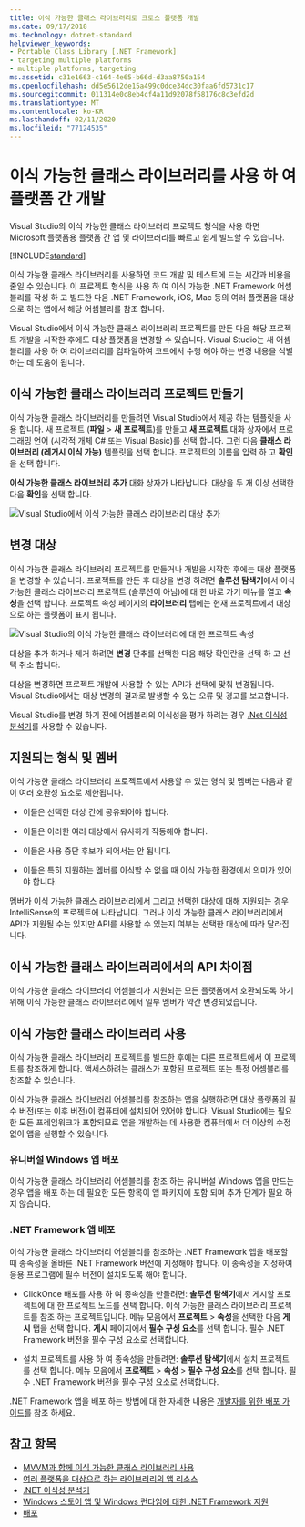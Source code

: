 ```yaml
---
title: 이식 가능한 클래스 라이브러리로 크로스 플랫폼 개발
ms.date: 09/17/2018
ms.technology: dotnet-standard
helpviewer_keywords:
- Portable Class Library [.NET Framework]
- targeting multiple platforms
- multiple platforms, targeting
ms.assetid: c31e1663-c164-4e65-b66d-d3aa8750a154
ms.openlocfilehash: dd5e5612de15a499c0dce34dc30faa6fd5731c17
ms.sourcegitcommit: 011314e0c8eb4cf4a11d92078f58176c8c3efd2d
ms.translationtype: MT
ms.contentlocale: ko-KR
ms.lasthandoff: 02/11/2020
ms.locfileid: "77124535"
---
```

# <a name="cross-platform-development-with-the-portable-class-library"></a>이식 가능한 클래스 라이브러리를 사용 하 여 플랫폼 간 개발

Visual Studio의 이식 가능한 클래스 라이브러리 프로젝트 형식을 사용 하면 Microsoft 플랫폼용 플랫폼 간 앱 및 라이브러리를 빠르고 쉽게 빌드할 수 있습니다.

[!INCLUDE[standard](../../../includes/pcl-to-standard.md)]

이식 가능한 클래스 라이브러리를 사용하면 코드 개발 및 테스트에 드는 시간과 비용을 줄일 수 있습니다. 이 프로젝트 형식을 사용 하 여 이식 가능한 .NET Framework 어셈블리를 작성 하 고 빌드한 다음 .NET Framework, iOS, Mac 등의 여러 플랫폼을 대상으로 하는 앱에서 해당 어셈블리를 참조 합니다.

Visual Studio에서 이식 가능한 클래스 라이브러리 프로젝트를 만든 다음 해당 프로젝트 개발을 시작한 후에도 대상 플랫폼을 변경할 수 있습니다. Visual Studio는 새 어셈블리를 사용 하 여 라이브러리를 컴파일하여 코드에서 수행 해야 하는 변경 내용을 식별 하는 데 도움이 됩니다.

## <a name="create-a-portable-class-library-project"></a>이식 가능한 클래스 라이브러리 프로젝트 만들기

이식 가능한 클래스 라이브러리를 만들려면 Visual Studio에서 제공 하는 템플릿을 사용 합니다. 새 프로젝트 (**파일** > **새 프로젝트**)를 만들고 **새 프로젝트** 대화 상자에서 프로그래밍 언어 (시각적 개체 C# 또는 Visual Basic)를 선택 합니다. 그런 다음 **클래스 라이브러리 (레거시 이식 가능)** 템플릿을 선택 합니다. 프로젝트의 이름을 입력 하 고 **확인**을 선택 합니다.

**이식 가능한 클래스 라이브러리 추가** 대화 상자가 나타납니다. 대상을 두 개 이상 선택한 다음 **확인**을 선택 합니다.

![Visual Studio에서 이식 가능한 클래스 라이브러리 대상 추가](media/add-portable-class-library.png)

## <a name="change-targets"></a>변경 대상

이식 가능한 클래스 라이브러리 프로젝트를 만들거나 개발을 시작한 후에는 대상 플랫폼을 변경할 수 있습니다. 프로젝트를 만든 후 대상을 변경 하려면 **솔루션 탐색기**에서 이식 가능한 클래스 라이브러리 프로젝트 (솔루션이 아님)에 대 한 바로 가기 메뉴를 열고 **속성**을 선택 합니다. 프로젝트 속성 페이지의 **라이브러리** 탭에는 현재 프로젝트에서 대상으로 하는 플랫폼이 표시 됩니다.

![Visual Studio의 이식 가능한 클래스 라이브러리에 대 한 프로젝트 속성](media/pcl-project-properties.png)

대상을 추가 하거나 제거 하려면 **변경** 단추를 선택한 다음 해당 확인란을 선택 하 고 선택 취소 합니다.

대상을 변경하면 프로젝트 개발에 사용할 수 있는 API가 선택에 맞춰 변경됩니다. Visual Studio에서는 대상 변경의 결과로 발생할 수 있는 오류 및 경고를 보고합니다.

Visual Studio를 변경 하기 전에 어셈블리의 이식성을 평가 하려는 경우 [.Net 이식성 분석기](https://visualstudiogallery.msdn.microsoft.com/1177943e-cfb7-4822-a8a6-e56c7905292b)를 사용할 수 있습니다.

## <a name="supported-types-and-members"></a>지원되는 형식 및 멤버

이식 가능한 클래스 라이브러리 프로젝트에서 사용할 수 있는 형식 및 멤버는 다음과 같이 여러 호환성 요소로 제한됩니다.

- 이들은 선택한 대상 간에 공유되어야 합니다.

- 이들은 이러한 여러 대상에서 유사하게 작동해야 합니다.

- 이들은 사용 중단 후보가 되어서는 안 됩니다.

- 이들은 특히 지원하는 멤버를 이식할 수 없을 때 이식 가능한 환경에서 의미가 있어야 합니다.

멤버가 이식 가능한 클래스 라이브러리에서 그리고 선택한 대상에 대해 지원되는 경우 IntelliSense의 프로젝트에 나타납니다. 그러나 이식 가능한 클래스 라이브러리에서 API가 지원될 수는 있지만 API를 사용할 수 있는지 여부는 선택한 대상에 따라 달라집니다.

## <a name="api-differences-in-the-portable-class-library"></a>이식 가능한 클래스 라이브러리에서의 API 차이점

이식 가능한 클래스 라이브러리 어셈블리가 지원되는 모든 플랫폼에서 호환되도록 하기 위해 이식 가능한 클래스 라이브러리에서 일부 멤버가 약간 변경되었습니다.

## <a name="use-the-portable-class-library"></a>이식 가능한 클래스 라이브러리 사용

이식 가능한 클래스 라이브러리 프로젝트를 빌드한 후에는 다른 프로젝트에서 이 프로젝트를 참조하게 합니다. 액세스하려는 클래스가 포함된 프로젝트 또는 특정 어셈블리를 참조할 수 있습니다.

이식 가능한 클래스 라이브러리 어셈블리를 참조하는 앱을 실행하려면 대상 플랫폼의 필수 버전(또는 이후 버전)이 컴퓨터에 설치되어 있어야 합니다. Visual Studio에는 필요한 모든 프레임워크가 포함되므로 앱을 개발하는 데 사용한 컴퓨터에서 더 이상의 수정 없이 앱을 실행할 수 있습니다.

### <a name="deploy-a-universal-windows-app"></a>유니버설 Windows 앱 배포

이식 가능한 클래스 라이브러리 어셈블리를 참조 하는 유니버설 Windows 앱을 만드는 경우 앱을 배포 하는 데 필요한 모든 항목이 앱 패키지에 포함 되며 추가 단계가 필요 하지 않습니다.

### <a name="deploy-a-net-framework-app"></a>.NET Framework 앱 배포

이식 가능한 클래스 라이브러리 어셈블리를 참조하는 .NET Framework 앱을 배포할 때 종속성을 올바른 .NET Framework 버전에 지정해야 합니다. 이 종속성을 지정하여 응용 프로그램에 필수 버전이 설치되도록 해야 합니다.

- ClickOnce 배포를 사용 하 여 종속성을 만들려면: **솔루션 탐색기**에서 게시할 프로젝트에 대 한 프로젝트 노드를 선택 합니다. 이식 가능한 클래스 라이브러리 프로젝트를 참조 하는 프로젝트입니다. 메뉴 모음에서 **프로젝트** > **속성**을 선택한 다음 **게시** 탭을 선택 합니다. **게시** 페이지에서 **필수 구성 요소**를 선택 합니다. 필수 .NET Framework 버전을 필수 구성 요소로 선택합니다.

- 설치 프로젝트를 사용 하 여 종속성을 만들려면: **솔루션 탐색기**에서 설치 프로젝트를 선택 합니다. 메뉴 모음에서 **프로젝트** > **속성** > **필수 구성 요소**를 선택 합니다. 필수 .NET Framework 버전을 필수 구성 요소로 선택합니다.

.NET Framework 앱을 배포 하는 방법에 대 한 자세한 내용은 [개발자를 위한 배포 가이드](../../../docs/framework/deployment/deployment-guide-for-developers.md)를 참조 하세요.

## <a name="see-also"></a>참고 항목

- [MVVM과 함께 이식 가능한 클래스 라이브러리 사용](../../../docs/standard/cross-platform/using-portable-class-library-with-model-view-view-model.md)
- [여러 플랫폼을 대상으로 하는 라이브러리의 앱 리소스](../../../docs/standard/cross-platform/app-resources-for-libraries-that-target-multiple-platforms.md)
- [.NET 이식성 분석기](https://marketplace.visualstudio.com/items?itemName=ConnieYau.NETPortabilityAnalyzer)
- [Windows 스토어 앱 및 Windows 런타임에 대한 .NET Framework 지원](../../../docs/standard/cross-platform/support-for-windows-store-apps-and-windows-runtime.md)
- [배포](../../../docs/framework/deployment/net-framework-applications.md)
